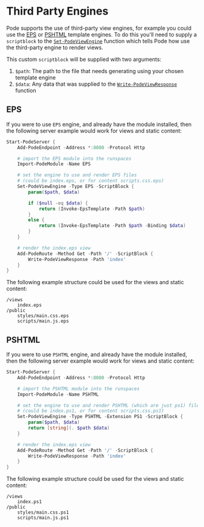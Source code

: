 # Third Party Engines

Pode supports the use of third-party view engines, for example you could use the [EPS](https://github.com/straightdave/eps) or [PSHTML](https://github.com/Stephanevg/PSHTML) template engines. To do this you'll need to supply a `scriptblock` to the [`Set-PodeViewEngine`](../../../../Functions/Responses/Set-PodeViewEngine) function which tells Pode how use the third-party engine to render views.

This custom `scriptblock` will be supplied with two arguments:

1. `$path`: The path to the file that needs generating using your chosen template engine
2. `$data`: Any data that was supplied to the [`Write-PodeViewResponse`](../../../../Functions/Responses/Write-PodeViewResponse) function

## EPS

If you were to use `EPS` engine, and already have the module installed, then the following server example would work for views and static content:

```powershell
Start-PodeServer {
    Add-PodeEndpoint -Address *:8080 -Protocol Http

    # import the EPS module into the runspaces
    Import-PodeModule -Name EPS

    # set the engine to use and render EPS files
    # (could be index.eps, or for content scripts.css.eps)
    Set-PodeViewEngine -Type EPS -ScriptBlock {
        param($path, $data)

        if ($null -eq $data) {
            return (Invoke-EpsTemplate -Path $path)
        }
        else {
            return (Invoke-EpsTemplate -Path $path -Binding $data)
        }
    }

    # render the index.eps view
    Add-PodeRoute -Method Get -Path '/' -ScriptBlock {
        Write-PodeViewResponse -Path 'index'
    }
}
```

The following example structure could be used for the views and static content:

```plain
/views
    index.eps
/public
    styles/main.css.eps
    scripts/main.js.eps
```

## PSHTML

If you were to use `PSHTML` engine, and already have the module installed, then the following server example would work for views and static content:

```powershell
Start-PodeServer {
    Add-PodeEndpoint -Address *:8080 -Protocol Http

    # import the PSHTML module into the runspaces
    Import-PodeModule -Name PSHTML

    # set the engine to use and render PSHTML (which are just ps1) files
    # (could be index.ps1, or for content scripts.css.ps1)
    Set-PodeViewEngine -Type PSHTML -Extension PS1 -ScriptBlock {
        param($path, $data)
        return [string](. $path $data)
    }

    # render the index.eps view
    Add-PodeRoute -Method Get -Path '/' -ScriptBlock {
        Write-PodeViewResponse -Path 'index'
    }
}
```

The following example structure could be used for the views and static content:

```plain
/views
    index.ps1
/public
    styles/main.css.ps1
    scripts/main.js.ps1
```
